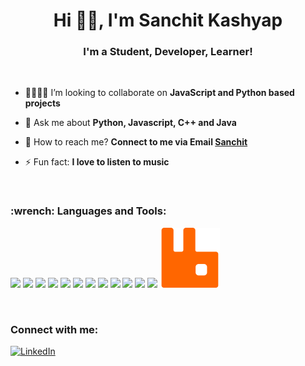 <h1 align="center">Hi 👋🏻, I'm Sanchit Kashyap</h1>
<h3 align="center">I'm a Student, Developer, Learner!</h3>

</br>


- 🤜🏻🤛🏻 I’m looking to collaborate on **JavaScript and Python based projects**

- 💬 Ask me about **Python, Javascript, C++ and Java**

- 📧 How to reach me? **Connect to me via Email [Sanchit](mailto:sanchitkshyap@gmail.com)**

- ⚡ Fun fact: **I love to listen to music**

</br>

<h3 align="left"> :wrench: Languages and Tools:</h3>

<p>
  
<img src="https://img.icons8.com/color/70/26e07f/python.png"/>
<img src="https://img.icons8.com/color/70/26e07f/javascript.png"/>
<img src="https://img.icons8.com/color/70/visual-studio-code-2019.png"/>
<img src="https://img.icons8.com/plasticine/74/000000/react.png"/>
<img src="https://img.icons8.com/color/70/000000/redux.png"/>
<img src="https://img.icons8.com/color/74/000000/django.png"/>
<img src="https://img.icons8.com/color/70/4a90e2/graphql.png"/>
<img src="https://img.icons8.com/color/70/26e07f/npm.png"/>
<img src="https://img.icons8.com/material/70/4a90e2/postgreesql.png"/>
<img src="https://img.icons8.com/color/70/4a90e2/firebase.png"/>
<img src="https://img.icons8.com/color/70/windows-10.png" />
<img  src="https://img.icons8.com/color/70/linux.png"/>
<img  src="https://raw.githubusercontent.com/constkashyap/constkashyap/master/rabbitmq%20(1).png"/>

</p>

</br>

<p align="left">
<h3 align="left">Connect with me:</h3>

<a href="https://linkedin.com/in/sanchitkashyap"><img alt="LinkedIn" title="LinkedIn" height="50" width="50" src="https://raw.githubusercontent.com/peterthehan/peterthehan/master/assets/linkedin.svg"></a>



</p>
